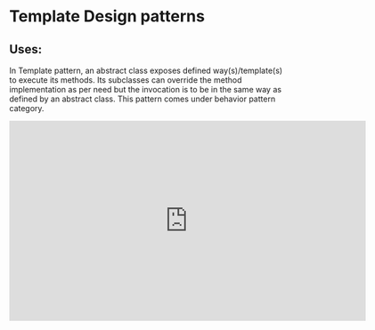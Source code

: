 # Template Design patterns
## Uses:
In Template pattern, an abstract class exposes defined way(s)/template(s) to execute its methods. Its subclasses can override the method implementation as per need but the invocation is to be in the same way as defined by an abstract class. This pattern comes under behavior pattern category.

<iframe width="640" height="360" src="https://www.youtube.com/embed/aR1B8MlwbRI?list=PLF206E906175C7E07" frameborder="0" allowfullscreen></iframe>
